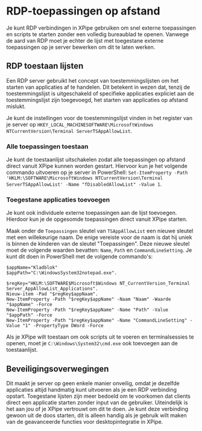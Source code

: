 # RDP-toepassingen op afstand

Je kunt RDP verbindingen in XPipe gebruiken om snel externe toepassingen en scripts te starten zonder een volledig bureaublad te openen. Vanwege de aard van RDP moet je echter de lijst met toegestane externe toepassingen op je server bewerken om dit te laten werken.

## RDP toestaan lijsten

Een RDP server gebruikt het concept van toestemmingslijsten om het starten van applicaties af te handelen. Dit betekent in wezen dat, tenzij de toestemmingslijst is uitgeschakeld of specifieke applicaties expliciet aan de toestemmingslijst zijn toegevoegd, het starten van applicaties op afstand mislukt.

Je kunt de instellingen voor de toestemmingslijst vinden in het register van je server op `HKEY_LOCAL_MACHINESOFTWARE\MicrosoftWindows NTCurrentVersion\Terminal ServerTSAppAllowList`.

### Alle toepassingen toestaan

Je kunt de toestaanlijst uitschakelen zodat alle toepassingen op afstand direct vanuit XPipe kunnen worden gestart. Hiervoor kun je het volgende commando uitvoeren op je server in PowerShell: `Set-ItemProperty -Path 'HKLM:\SOFTWARE\MicrosoftWindows NTCurrentVersion\Terminal ServerTSAppAllowList' -Name "fDisabledAllowList" -Value 1`.

### Toegestane applicaties toevoegen

Je kunt ook individuele externe toepassingen aan de lijst toevoegen. Hierdoor kun je de opgesomde toepassingen direct vanuit XPipe starten.

Maak onder de `Toepassingen` sleutel van `TSAppAllowList` een nieuwe sleutel met een willekeurige naam. De enige vereiste voor de naam is dat hij uniek is binnen de kinderen van de sleutel "Toepassingen". Deze nieuwe sleutel moet de volgende waarden bevatten: `Name`, `Path` en `CommandLineSetting`. Je kunt dit doen in PowerShell met de volgende commando's:

```
$appName="Kladblok"
$appPath="C:\WindowsSystem32notepad.exe".

$regKey="HKLM:\SOFTWARE$Microsoft$Windows NT_CurrentVersion_Terminal Server_AppAllowList_Applications".
Nieuw-item -Pad "$regKey$appNaam".
New-ItemProperty -Path "$regKey$appName" -Naam "Naam" -Waarde "$appName" -Force
New-ItemProperty -Path "$regKey$appName" -Name "Path" -Value "$appPath" -Force
New-ItemProperty -Path "$regKey$appName" -Name "CommandLineSetting" -Value "1" -PropertyType DWord -Force
```

Als je XPipe wilt toestaan om ook scripts uit te voeren en terminalsessies te openen, moet je `C:\Windows\System32\cmd.exe` ook toevoegen aan de toestaanlijst. 

## Beveiligingsoverwegingen

Dit maakt je server op geen enkele manier onveilig, omdat je dezelfde applicaties altijd handmatig kunt uitvoeren als je een RDP verbinding opstart. Toegestane lijsten zijn meer bedoeld om te voorkomen dat clients direct een applicatie starten zonder input van de gebruiker. Uiteindelijk is het aan jou of je XPipe vertrouwt om dit te doen. Je kunt deze verbinding gewoon uit de doos starten, dit is alleen handig als je gebruik wilt maken van de geavanceerde functies voor desktopintegratie in XPipe.
